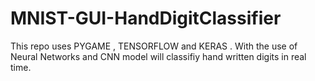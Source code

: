 # MNIST-GUI-HandDigitClassifier
 This repo uses PYGAME , TENSORFLOW and  KERAS . With the use of Neural Networks and CNN model will classifiy hand written digits in real time.

